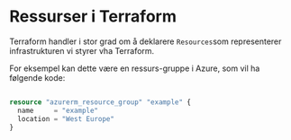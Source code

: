 ﻿# Ressurser i Terraform
Terraform handler i stor grad om å deklarere `Resources`som representerer infrastrukturen vi styrer vha Terraform.

For eksempel kan dette være en ressurs-gruppe i Azure, som vil ha følgende kode:

```terraform

resource "azurerm_resource_group" "example" {
  name     = "example"
  location = "West Europe"
}

```